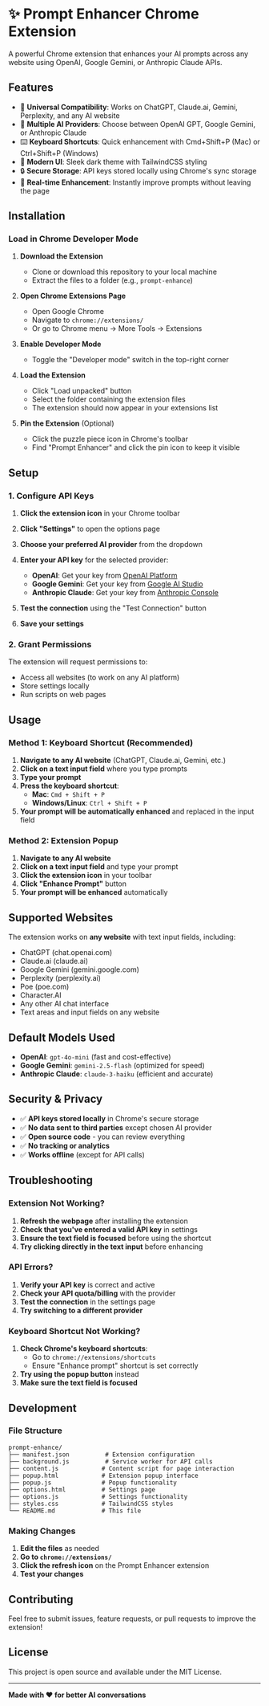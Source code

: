 # ✨ Prompt Enhancer Chrome Extension

A powerful Chrome extension that enhances your AI prompts across any website using OpenAI, Google Gemini, or Anthropic Claude APIs.

## Features

- 🎯 **Universal Compatibility**: Works on ChatGPT, Claude.ai, Gemini, Perplexity, and any AI website
- 🔄 **Multiple AI Providers**: Choose between OpenAI GPT, Google Gemini, or Anthropic Claude
- ⌨️ **Keyboard Shortcuts**: Quick enhancement with Cmd+Shift+P (Mac) or Ctrl+Shift+P (Windows)
- 🎨 **Modern UI**: Sleek dark theme with TailwindCSS styling
- 🔒 **Secure Storage**: API keys stored locally using Chrome's sync storage
- 🚀 **Real-time Enhancement**: Instantly improve prompts without leaving the page

## Installation

### Load in Chrome Developer Mode

1. **Download the Extension**
   - Clone or download this repository to your local machine
   - Extract the files to a folder (e.g., `prompt-enhance`)

2. **Open Chrome Extensions Page**
   - Open Google Chrome
   - Navigate to `chrome://extensions/`
   - Or go to Chrome menu → More Tools → Extensions

3. **Enable Developer Mode**
   - Toggle the "Developer mode" switch in the top-right corner

4. **Load the Extension**
   - Click "Load unpacked" button
   - Select the folder containing the extension files
   - The extension should now appear in your extensions list

5. **Pin the Extension** (Optional)
   - Click the puzzle piece icon in Chrome's toolbar
   - Find "Prompt Enhancer" and click the pin icon to keep it visible

## Setup

### 1. Configure API Keys

1. **Click the extension icon** in your Chrome toolbar
2. **Click "Settings"** to open the options page
3. **Choose your preferred AI provider** from the dropdown
4. **Enter your API key** for the selected provider:

   - **OpenAI**: Get your key from [OpenAI Platform](https://platform.openai.com/api-keys)
   - **Google Gemini**: Get your key from [Google AI Studio](https://makersuite.google.com/app/apikey)
   - **Anthropic Claude**: Get your key from [Anthropic Console](https://console.anthropic.com/)

5. **Test the connection** using the "Test Connection" button
6. **Save your settings**

### 2. Grant Permissions

The extension will request permissions to:
- Access all websites (to work on any AI platform)
- Store settings locally
- Run scripts on web pages

## Usage

### Method 1: Keyboard Shortcut (Recommended)

1. **Navigate to any AI website** (ChatGPT, Claude.ai, Gemini, etc.)
2. **Click on a text input field** where you type prompts
3. **Type your prompt**
4. **Press the keyboard shortcut**:
   - **Mac**: `Cmd + Shift + P`
   - **Windows/Linux**: `Ctrl + Shift + P`
5. **Your prompt will be automatically enhanced** and replaced in the input field

### Method 2: Extension Popup

1. **Navigate to any AI website**
2. **Click on a text input field** and type your prompt
3. **Click the extension icon** in your toolbar
4. **Click "Enhance Prompt"** button
5. **Your prompt will be enhanced** automatically

## Supported Websites

The extension works on **any website** with text input fields, including:

- ChatGPT (chat.openai.com)
- Claude.ai (claude.ai)
- Google Gemini (gemini.google.com)
- Perplexity (perplexity.ai)
- Poe (poe.com)
- Character.AI
- Any other AI chat interface
- Text areas and input fields on any website

## Default Models Used

- **OpenAI**: `gpt-4o-mini` (fast and cost-effective)
- **Google Gemini**: `gemini-2.5-flash` (optimized for speed)
- **Anthropic Claude**: `claude-3-haiku` (efficient and accurate)

## Security & Privacy

- ✅ **API keys stored locally** in Chrome's secure storage
- ✅ **No data sent to third parties** except chosen AI provider
- ✅ **Open source code** - you can review everything
- ✅ **No tracking or analytics**
- ✅ **Works offline** (except for API calls)

## Troubleshooting

### Extension Not Working?

1. **Refresh the webpage** after installing the extension
2. **Check that you've entered a valid API key** in settings
3. **Ensure the text field is focused** before using the shortcut
4. **Try clicking directly in the text input** before enhancing

### API Errors?

1. **Verify your API key** is correct and active
2. **Check your API quota/billing** with the provider
3. **Test the connection** in the settings page
4. **Try switching to a different provider**

### Keyboard Shortcut Not Working?

1. **Check Chrome's keyboard shortcuts**:
   - Go to `chrome://extensions/shortcuts`
   - Ensure "Enhance prompt" shortcut is set correctly
2. **Try using the popup button** instead
3. **Make sure the text field is focused**

## Development

### File Structure

```
prompt-enhance/
├── manifest.json          # Extension configuration
├── background.js          # Service worker for API calls
├── content.js            # Content script for page interaction
├── popup.html            # Extension popup interface
├── popup.js              # Popup functionality
├── options.html          # Settings page
├── options.js            # Settings functionality
├── styles.css            # TailwindCSS styles
└── README.md             # This file
```

### Making Changes

1. **Edit the files** as needed
2. **Go to `chrome://extensions/`**
3. **Click the refresh icon** on the Prompt Enhancer extension
4. **Test your changes**

## Contributing

Feel free to submit issues, feature requests, or pull requests to improve the extension!

## License

This project is open source and available under the MIT License.

---

**Made with ❤️ for better AI conversations**
